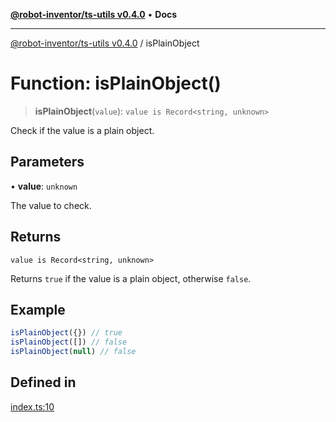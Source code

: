 [**@robot-inventor/ts-utils v0.4.0**](../README.md) • **Docs**

***

[@robot-inventor/ts-utils v0.4.0](../README.md) / isPlainObject

# Function: isPlainObject()

> **isPlainObject**(`value`): `value is Record<string, unknown>`

Check if the value is a plain object.

## Parameters

• **value**: `unknown`

The value to check.

## Returns

`value is Record<string, unknown>`

Returns `true` if the value is a plain object, otherwise `false`.

## Example

```ts
isPlainObject({}) // true
isPlainObject([]) // false
isPlainObject(null) // false
```

## Defined in

[index.ts:10](https://github.com/Robot-Inventor/ts-utils/blob/78889789a64b229c5e085b6a9560cc46d4af9316/src/index.ts#L10)
